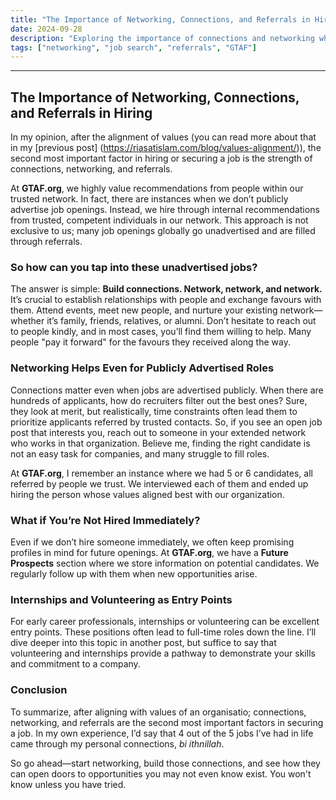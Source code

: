 ```yaml
---
title: "The Importance of Networking, Connections, and Referrals in Hiring"
date: 2024-09-28
description: "Exploring the importance of connections and networking when seeking jobs or hiring candidates."
tags: ["networking", "job search", "referrals", "GTAF"]
---
```


---

## The Importance of Networking, Connections, and Referrals in Hiring

In my opinion, after the alignment of values (you can read more about that in my [previous post] (https://riasatislam.com/blog/values-alignment/)), the second most important factor in hiring or securing a job is the strength of connections, networking, and referrals. 

At **GTAF.org**, we highly value recommendations from people within our trusted network. In fact, there are instances when we don’t publicly advertise job openings. Instead, we hire through internal recommendations from trusted, competent individuals in our network. This approach is not exclusive to us; many job openings globally go unadvertised and are filled through referrals.

### So how can you tap into these unadvertised jobs?

The answer is simple: **Build connections. Network, network, and network.** It’s crucial to establish relationships with people and exchange favours with them. Attend events, meet new people, and nurture your existing network—whether it’s family, friends, relatives, or alumni. Don’t hesitate to reach out to people kindly, and in most cases, you’ll find them willing to help. Many people "pay it forward" for the favours they received along the way.

### Networking Helps Even for Publicly Advertised Roles

Connections matter even when jobs are advertised publicly. When there are hundreds of applicants, how do recruiters filter out the best ones? Sure, they look at merit, but realistically, time constraints often lead them to prioritize applicants referred by trusted contacts. So, if you see an open job post that interests you, reach out to someone in your extended network who works in that organization. Believe me, finding the right candidate is not an easy task for companies, and many struggle to fill roles. 

At **GTAF.org**, I remember an instance where we had 5 or 6 candidates, all referred by people we trust. We interviewed each of them and ended up hiring the person whose values aligned best with our organization. 

### What if You’re Not Hired Immediately?

Even if we don’t hire someone immediately, we often keep promising profiles in mind for future openings. At **GTAF.org**, we have a **Future Prospects** section where we store information on potential candidates. We regularly follow up with them when new opportunities arise.

### Internships and Volunteering as Entry Points

For early career professionals, internships or volunteering can be excellent entry points. These positions often lead to full-time roles down the line. I’ll dive deeper into this topic in another post, but suffice to say that volunteering and internships provide a pathway to demonstrate your skills and commitment to a company.

### Conclusion

To summarize, after aligning with values of an organisatio; connections, networking, and referrals are the second most important factors in securing a job. In my own experience, I’d say that 4 out of the 5 jobs I’ve had in life came through my personal connections, *bi ithnillah*.

So go ahead—start networking, build those connections, and see how they can open doors to opportunities you may not even know exist. You won't know unless you have tried.